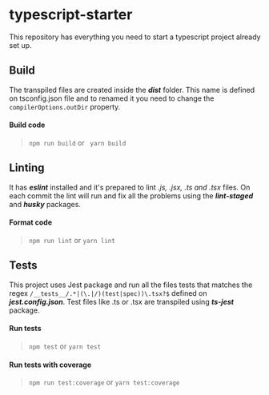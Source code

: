 # typescript-starter

This repository has everything you need to start a typescript project already set up.

## Build

The transpiled files are created inside the _**dist**_ folder. This name is defined on tsconfig.json file and 
to renamed it you need to change the ```compilerOptions.outDir``` property. 

#### Build code

> ```npm run build``` or `` yarn build``

## Linting

It has **_eslint_** installed and it's prepared to lint _.js, .jsx, .ts and .tsx_ files. 
On each commit the lint will run and fix all the problems using the _**lint-staged**_ and _**husky**_ packages.

#### Format code
>``npm run lint`` or ``yarn lint``

## Tests

This project uses Jest package and run all the files tests that matches the regex ``/__tests__/.*|(\.|/)(test|spec))\.tsx?$``
defined on _**jest.config.json**_. Test files like .ts or .tsx are transpiled using _**ts-jest**_ package.

#### Run tests

> ``npm test`` or ``yarn test``


#### Run tests with coverage

> ``npm run test:coverage`` or ``yarn test:coverage``
